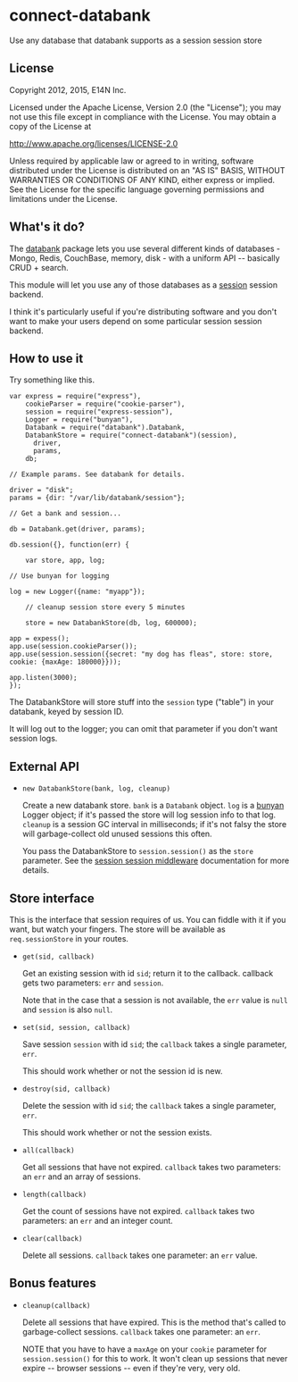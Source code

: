 connect-databank
================

Use any database that databank supports as a session session store

License
-------

Copyright 2012, 2015, E14N Inc.

Licensed under the Apache License, Version 2.0 (the "License");
you may not use this file except in compliance with the License.
You may obtain a copy of the License at

http://www.apache.org/licenses/LICENSE-2.0

Unless required by applicable law or agreed to in writing, software
distributed under the License is distributed on an "AS IS" BASIS,
WITHOUT WARRANTIES OR CONDITIONS OF ANY KIND, either express or implied.
See the License for the specific language governing permissions and
limitations under the License.

What's it do?
-------------

The [databank](https://npmjs.org/package/databank) package lets you
use several different kinds of databases - Mongo, Redis, CouchBase,
memory, disk - with a uniform API -- basically CRUD + search.

This module will let you use any of those databases as a
[session](https://npmjs.org/package/session) session backend.

I think it's particularly useful if you're distributing software and
you don't want to make your users depend on some particular session
session backend.

How to use it
-------------

Try something like this.

    var express = require("express"),
        cookieParser = require("cookie-parser"),
        session = require("express-session"),
        Logger = require("bunyan"),
        Databank = require("databank").Databank,
        DatabankStore = require("connect-databank")(session),
	      driver,
	      params,
        db;

    // Example params. See databank for details.

    driver = "disk";
    params = {dir: "/var/lib/databank/session"};

    // Get a bank and session...

    db = Databank.get(driver, params);

    db.session({}, function(err) {

        var store, app, log;

	// Use bunyan for logging

	log = new Logger({name: "myapp"});

        // cleanup session store every 5 minutes

        store = new DatabankStore(db, log, 600000);

	app = expess();
	app.use(session.cookieParser());
	app.use(session.session({secret: "my dog has fleas", store: store, cookie: {maxAge: 180000}}));

	app.listen(3000);
    });

The DatabankStore will store stuff into the `session` type ("table")
in your databank, keyed by session ID.

It will log out to the logger; you can omit that parameter if you
don't want session logs.

External API
------------

* `new DatabankStore(bank, log, cleanup)`

  Create a new databank store. `bank` is a `Databank` object. `log` is
  a [bunyan](https://github.com/trentm/node-bunyan) Logger object; if
  it's passed the store will log session info to that log. `cleanup`
  is a session GC interval in milliseconds; if it's not falsy the
  store will garbage-collect old unused sessions this often.

  You pass the DatabankStore to `session.session()` as the `store`
  parameter. See the [session session
  middleware](http://www.senchalabs.org/session/middleware-session.html)
  documentation for more details.

Store interface
---------------

This is the interface that session requires of us. You can fiddle with
it if you want, but watch your fingers. The store will be available as
`req.sessionStore` in your routes.

* `get(sid, callback)`

  Get an existing session with id `sid`; return it to the
  callback. callback gets two parameters: `err` and `session`.

  Note that in the case that a session is not available, the `err`
  value is `null` and `session` is also `null`.

* `set(sid, session, callback)`

  Save session `session` with id `sid`; the `callback` takes a single
  parameter, `err`.

  This should work whether or not the session id is new.

* `destroy(sid, callback)`

  Delete the session with id `sid`; the `callback` takes a single
  parameter, `err`.

  This should work whether or not the session exists.

* `all(callback)`

  Get all sessions that have not expired. `callback` takes two
  parameters: an `err` and an array of sessions.

* `length(callback)`

  Get the count of sessions have not expired. `callback` takes two
  parameters: an `err` and an integer count.

* `clear(callback)`

  Delete all sessions. `callback` takes one parameter: an `err` value.

Bonus features
--------------

* `cleanup(callback)`

  Delete all sessions that have expired. This is the method that's
  called to garbage-collect sessions. `callback` takes one parameter:
  an `err`.

  NOTE that you have to have a `maxAge` on your `cookie` parameter for
  `session.session()` for this to work. It won't clean up sessions
  that never expire -- browser sessions -- even if they're very, very
  old.
